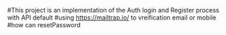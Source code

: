 #This project is an implementation of the Auth login and Register process with API default
#using https://mailtrap.io/ to vreification email or mobile 
#how can resetPassword 
